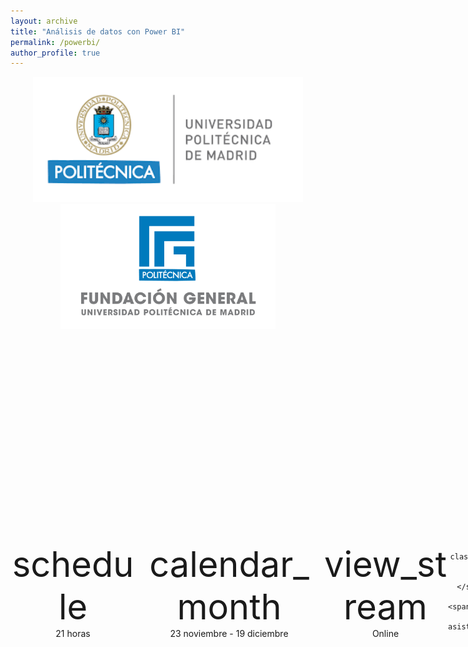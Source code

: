 ```yaml
---
layout: archive
title: "Análisis de datos con Power BI"
permalink: /powerbi/
author_profile: true
---
```


<link rel="stylesheet" href="https://fonts.googleapis.com/icon?family=Material+Icons">

<style>

    ul {
        margin-bottom: 0; 
    }
    li {
        margin-bottom: 0px; 
    }

/* Styling for the icon container */
    .icon-container {
      display: flex;
      justify-content: space-around;
      align-items: center;
      margin-top: 20px; 
      position: relative;
      z-index: 1; 
    }

    /* Styling for each icon */
    .icon {
      width: 200px;
      text-align: center;
    }

    .icon_wide {
      width: 300px;
      text-align: center;
    }


    /* Styling for the icon image */
    .icon img {
      height: 50px;
      margin-bottom: 10px;
    }

/* Apply button styles to a link with class "button" */
a.button {
  display: inline-block;
  padding: 10px 20px;
  background-color: #0074D9;
  color: #fff;
  text-decoration: none;
  border: 1px solid #0074D9;
  border-radius: 5px;
  text-align: center;
  font-size: 16px;
  cursor: pointer;
  transition: background-color 0.3s ease;
}

/* Change button background color on hover */
a.button:hover {
  background-color: #0056b3;
}

  table {
      width: 100%;
      border-collapse: collapse;
      margin: 20px auto;
    }

    th, td {
      border: 1px solid #dddddd;
      text-align: left;
      padding: 8px;
    }

    th {
      background-color: #f2f2f2;
    }

    .checkmark {
      color: blue;
    } 

.material-icons {
    font-size: 56px;
} 

</style>



<div style="text-align: center;">

<img src="../files/upm.png" height="200px" style="height: 200px;"/>
<img src="../files/fg.jpg" height="200px"  style="height: 200px;"/>

<br/>
<br/>

<!-- <h4>November 23rd to December 19th, 2023</h4> -->

</div>

<div class="icon-container">
    <div class="icon">
    <span class="material-icons">
    schedule
    </span><br/>
      <span>21 horas</span>
    </div>
    <div class="icon_wide icon"> 
    <span class="material-icons">
    calendar_month
    </span><br/> 
      <span>23 noviembre - 19 diciembre</span>
    </div>
    <div class="icon"> 
    <span class="material-icons">
    view_stream
    </span><br/> 
      <span>Online</span>
    </div> 
    <div class="icon">

    <span class="material-icons">
    article
    </span><br/> 
      <span>Certificado de asistencia</span>
    </div>

</div>
<br/>
<br/>
<br/>


Curso de 21 horas, repartidas en 7 sesiones de 3 horas, impartidas de forma online. Más detalles en [Formato](#format).  

<center>
<a href="#enroll" class="button">Inscribirse</a>
</center> 


## Resultados de aprendizaje

<table>
    <!-- <tr>
      <th colspan="2">Resultados de aprendizaje</th>
    </tr> -->
    <tr>
      <td><span class="checkmark">&#10004;</span> Limpiar y transformar datos</td>
      <td><span class="checkmark">&#10004;</span> Diseñar y crear modelos de datos escalables y eficaces</td>
    </tr>
    <tr>
      <td><span class="checkmark">&#10004;</span> Habilitar e implementar capacidades analíticas avanzadas</td>
      <td><span class="checkmark">&#10004;</span> Crear visualizaciones e informes impresionantes</td>
    </tr>
  </table> 

## Habilidades


<table>
    <!-- <tr>
      <th colspan="2">Resultados de aprendizaje</th>
    </tr> -->
    <tr>
      <td><span class="checkmark">&#10004;</span> DAX </td>
      <td><span class="checkmark">&#10004;</span> Modelado dimensional </td>
    </tr>
    <tr>
      <td><span class="checkmark">&#10004;</span> Power Query </td>
      <td><span class="checkmark">&#10004;</span> M </td>
    </tr>


    <tr>
      <td><span class="checkmark">&#10004;</span> Análisis de datos</td>
      <td><span class="checkmark">&#10004;</span> ETL </td>
    </tr>

  </table> 


## Objetivos


El curso tiene dos objetivos: 

- Formar a los estudiantes en el uso de Power BI para el análisis de datos;
- Proporcionar los fundamentos teóricos del análisis de datos en el contexto de Business Intelligence. 

Con "fundamentos teóricos" no nos referimos a una introducción teórica a Business Intelligence, o su relación con objetivos de negocios, sino a la teoría subyacente a los métodos. Es decir, a conceptos de: 

- a) ingeniería de datos, como data warehouse, ETL, modelado dimensional y lenguajes M y DAX, con especial énfasis en este último; 
- b) minería de datos, como la visualización de datos; y 
- c) inteligencia artificial, como clustering, forecasting, y analítica predictiva. 

El curso proporciona fundamentos sólidos para preparar la certificación PL-300 de Microsoft, “Power BI Data Analyst Associate”.  


## ¿Por qué aprender Power BI?  

Los analistas de Business Intelligence son muy demandados, dado que las organizaciones dependen, cada vez más, de la toma de decisiones en base a datos. Microsoft Power BI es la herramienta líder en análisis de datos, inteligencia empresarial y generación de informes, utilizada por el 97% de las empresas Fortune 500.  

## Perfil del asistente 
El curso está dirigido a profesionales que tienen algo de experiencia en, o al menos nociones básicas sobre, el trabajo con datos y buscan introducirse en el análisis de datos. Si bien no necesariamente saben programar, se entiende que tienen nociones de bases de datos relacionales y del lenguaje SQL. 

# Formato

<a name="format"></a>


## Fechas

La duración del curso es de 21 horas, repartidas en 7 sesiones de 3 horas, a lo largo de 5 semanas. El curso arranca el 23 de noviembre y concluye el 19 de diciembre. Hay dos sesiones semanales, los días martes y jueves, menos el dia 4 de diciembre que es un lunes. 


| Semana | Fecha       | Día de semana | Horario          | 
|------|------------|-------------|-------------------|
| 1    | 2023-11-23 | Jueves    | 19:00 - 22:00     | 
| 2    | 2023-11-28 | Martes     | 19:00 - 22:00     |
| 2    | 2023-11-30 | Jueves    | 19:00 - 22:00     | 
| 3    | 2023-12-04 | Lunes      | 19:00 - 22:00     |
| 4    | 2023-12-12 | Martes     | 19:00 - 22:00     |
| 4    | 2023-12-14 | Jueves    | 19:00 - 22:00     |
| 5    | 2023-12-19 | Martes     | 19:00 - 22:00     |


## Modalidad

Las clases se impartirán online. Si bien se grabarán y los estudiantes tendrán podrán verlas en diferido, es necesario asistir a la clases en directo para poder optar al certificado de asistencia (ver [Preguntas frecuentes](#faq)).  
## Contenido

- Introducción 
- Carga y transformación de datos
- Modelado
- Elaboración de informes 
- Publicación y mantenimiento 
- Analítica avanzada e IA 

## Metodología

Cada clase incluye un segmento teórico, demostraciones prácticas y un segmento aplicado, donde los estudiantes aplican lo aprendido en su propio ordenador, además de cuestionarios para evaluar el progreso y propuestas de trabajo independiente fuera de clase. Se elaborará, de forma gradual, un proyecto de análisis de datos realista, desde cero hasta su publicación en Power BI Service.

Empezamos elaborando informes desde el primer día y usamos la práctica para motivar los conceptos teóricos subyascentes, como el modelado dimensional, la minería de datos, o el lenguaje DAX. Dotando la parte aplicada de una sólida base teórica busca facilitar la comprensión del material y permitir al estudiante una mayor autonomía y posterior avance e incursión en temas más avanzados de la ciencia de datos. Esto es importante, por ejemplo, de cara a preparar certificaciones como la [PL-300](https://learn.microsoft.com/es-es/credentials/certifications/exams/pl-300/).  


## Profesorado
Bojan Mihaljevic, profesor de Inteligencia Artificial de la UPM.  

# Inscribirse


<a name="enroll"></a>

La inscripción cierra el miércoles 17 de noviembre a las 18:00 horas, mientras que el precio reducibo es aplicable hasta el 3 de noviembre (see [Precio](#fees)). Para matricularse es necesario pagar la cuota de inscripción y luego proporcionar los siguientes datos por correo electrónico (ver [Contacto](#contact)):

- Nombre completo;
- Número de DNI o pasaporte;
- Comprobante del pago de la matrícula;
- [Opcional] Prueba de ser exalumno de la UPM (p. ej., el título).

Las plazas están limitadas a 30 participantes y se ocuparán por orden de inscripción. 

El número mínimo de estudiantes matriculados es 6. En caso de no llegarse a ese mínimo, el curso no se celebrará y se reembolsará a los matriculados el importe total de su matrícula.  

## Pago
  
El pago es mediante transferencia bancaria. Actualmente no están habilitados los pagos con tarjeta (ver [Preguntas frecuentes](#faq)). Una vez validado el pago, te enviaremos un correo electrónico de confirmación.

Los datos bancarios para el pago son:

- **IBAN**: ES83-0182-2370-4200-1299-8933  
- **Concepto**: Curso “Análisis de datos con Power BI” (43844819025)  
- **Titular de la cuenta**: Fundación General de la Universidad Politécnica de Madrid  
- **Dirección del titular de la cuenta**: C/ Pastor nº 3, 28003, Madrid  
- **Nombre del banco**: Banco Bilbao Vizcaya Argentaria BBVA  
- **Dirección del banco**: Paseo de Recoletos, 10, 1. planta, E-28001, Madrid 
- **SWIFT**: BBVAESMMXXX 

Por favor contácta con nosotros (ver [Contacto](#contact)) si necesitas una factura proforma y/o formal para la inscripción.

## Precio

<a name="fees"></a>

Para inscripciones anteriores al día 3 de noviembre es aplicable un precio reducido: 

Antes del 3 de noviembre | Despúes del 3 de noviembre |
----------|----------|
 580 &euro; | 660 &euro; |  

A estos precios es aplicable un descuento del 15% para antiguos alumnos de la UPM. 

 

## Preguntas frecuentes 

<a name="faq"></a> 

- **¿Qué necesito para asistir al curso?**

Necesitará Power BI Desktop (gratuito) y un ordenador con Windows. Se enviarán instrucciones detalladas antes de que comience el curso.

- **¿Se puede pagar con tarjeta?**

Los pagos con tarjeta no estan habilitados actualmente. Si no ve alternativas viables al pago con tarjeta, por favor pongase en contacto con nosotros.    
- **¿Recibiré un certificado?**

Sí, los estudiantes que asistan al curso obtendrán un certificado de asistencia. Si bien las clases se grabarán y los estudiantes tendrán podrán verlas en diferido, es necesario asistir en directo a 6 de las 7 sesiones para poder optar al certificado de asistencia. El certificado también indicará si el estudiante ha aprobado/reprobado/se ha saltado el examen final.  

- **¿El curso es elegible para bonificación por parte de FUNDAE?**

Sí. Contáctenos para más detalles.  

- **¿Durante cuánto tiempo podré acceder al curso?**

El contenido del curso estará disponible en línea por un período de tiempo limitado.  


## Contacto

<a name="contact"></a>
- Correo electrónico: b.mihaljevic@upm.es
- Teléfono: +34-91-067-2903
